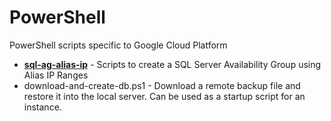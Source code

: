 # PowerShell
PowerShell scripts specific to Google Cloud Platform

* **[sql-ag-alias-ip](./sql-ag-alias-ip)** - Scripts to create a SQL Server Availability Group using Alias IP Ranges
* download-and-create-db.ps1 - Download a remote backup file and restore it into the local server. Can be used as a startup script for an instance.
